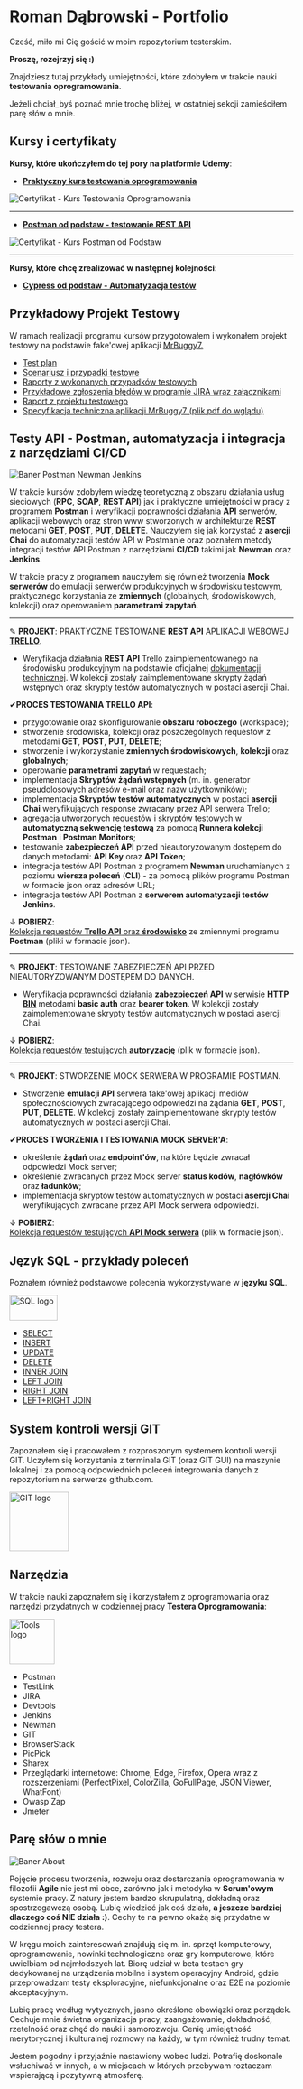 # Roman Dąbrowski - Portfolio
Cześć, miło mi Cię gościć w moim repozytorium testerskim.

<b>Proszę, rozejrzyj się :)</b>

Znajdziesz tutaj przykłady umiejętności, które zdobyłem w trakcie nauki <b>testowania oprogramowania</b>.

Jeżeli chciał_byś poznać mnie trochę bliżej, w ostatniej sekcji zamieściłem parę słów o mnie.

## Kursy i certyfikaty

<b>Kursy, które ukończyłem do tej pory na platformie Udemy</b>:

* <a href="https://www.udemy.com/course/praktyczny-kurs-testowania-oprogramowania/?kw=praktyczny+kurs+testowania&src=sac"><b>Praktyczny kurs testowania oprogramowania</b></a>

<img src="https://github.com/RomanDabrowski89/Resources/blob/0f9ade2bfed078ff73d2859c90eab205106e00d3/Certyfikat%20-%20Kurs%20Testowania%20Oprogramowania.png" alt="Certyfikat - Kurs Testowania Oprogramowania">
<hr>

* <a href="https://www.udemy.com/course/postman-od-podstaw-testowanie-rest-api/"><b>Postman od podstaw - testowanie REST API</b></a>

<img src="https://github.com/RomanDabrowski89/Resources/blob/main/Certyfikat%20-%20Kurs%20Postman%20od%20podstaw.png" alt="Certyfikat - Kurs Postman od Podstaw">
<hr>

<b>Kursy, które chcę zrealizować w następnej kolejności</b>:

* <a href="https://www.udemy.com/course/cypress-od-podstaw/"><b>Cypress od podstaw - Automatyzacja testów</b></a>

## Przykładowy Projekt Testowy
W ramach realizacji programu kursów przygotowałem i wykonałem projekt testowy na podstawie fake'owej aplikacji <a href="http://mrbuggy.pl">MrBuggy7.</a>
* <a href="https://github.com/RomanDabrowski89/Resources/blob/main/Projekt%20Testowy%20MrBuggy7/Test%20Plan%20-%20MrBuggy7.pdf">Test plan</a>
* <a href="https://github.com/RomanDabrowski89/Resources/blob/main/Projekt%20Testowy%20MrBuggy7/Scenariusz%20i%20przypadki%20testowe%20-%20Mr-Buggy-7.pdf">Scenariusz i przypadki testowe</a>
* <a href="https://github.com/RomanDabrowski89/Resources/tree/main/Projekt%20Testowy%20MrBuggy7/Wykonane%20przypadki%20testowe">Raporty z wykonanych przypadków testowych</a>
* <a href="https://github.com/RomanDabrowski89/Resources/tree/main/Projekt%20Testowy%20MrBuggy7/Zg%C5%82oszenia%20B%C5%82%C4%99d%C3%B3w%20w%20Jira">Przykładowe zgłoszenia błędów w programie JIRA wraz załącznikami</a>
* <a href="https://github.com/RomanDabrowski89/Resources/blob/main/Projekt%20Testowy%20MrBuggy7/Raport%20z%20Projektu%20Testowego%20-%20MrBuggy7.pdf">Raport z projektu testowego</a>
* <a href="https://github.com/RomanDabrowski89/Resources/blob/main/Projekt%20Testowy%20MrBuggy7/MrBuggy7-Specyfikacja-Techniczna-v1.pdf">Specyfikacja techniczna aplikacji MrBuggy7 (plik pdf do wglądu)</a>

## Testy API - Postman, automatyzacja i integracja z narzędziami CI/CD
<img src="https://github.com/RomanDabrowski89/Resources/blob/8b9ade79eaa7bdbd1db05070ca6cd9496dc8c3b5/Baner_Postman%2BNewman%2BJenkins.png" alt="Baner Postman Newman Jenkins">

W trakcie kursów zdobyłem wiedzę teoretyczną z obszaru działania usług sieciowych (<b>RPC</b>, <b>SOAP</b>, <b>REST API</b>) jak i praktyczne umiejętności w pracy z programem <b>Postman</b> i weryfikacji poprawności działania <b>API</b> serwerów, aplikacji webowych oraz stron www stworzonych w architekturze <b>REST</b> metodami <b>GET</b>, <b>POST</b>, <b>PUT</b>, <b>DELETE</b>. Nauczyłem się jak korzystać z <b>asercji Chai</b> do automatyzacji testów API w Postmanie oraz poznałem metody integracji testów API Postman z narzędziami <b>CI/CD</b> takimi jak <b>Newman</b> oraz <b>Jenkins</b>.

W trakcie pracy z programem nauczyłem się również tworzenia <b>Mock serwerów</b> do emulacji serwerów produkcyjnych w środowisku testowym, praktycznego korzystania ze <b>zmiennych</b> (globalnych, środowiskowych, kolekcji) oraz operowaniem <b>parametrami zapytań</b>.

<hr>

<p>&#9998; <b>PROJEKT</b>: PRAKTYCZNE TESTOWANIE <b>REST API</b> APLIKACJI WEBOWEJ <a href="https://trello.com/pl"><b>TRELLO</b></a>.
  
* Weryfikacja działania <b>REST API</b> Trello zaimplementowanego na środowisku produkcyjnym na podstawie oficjalnej <a href="https://developer.atlassian.com/cloud/trello/guides/rest-api/api-introduction/">dokumentacji technicznej</a>. W kolekcji zostały zaimplementowane skrypty żądań wstępnych oraz skrypty testów automatycznych w postaci asercji Chai.</p>

<p>&#10004;<b>PROCES TESTOWANIA TRELLO API</b>:</p>

* przygotowanie oraz skonfigurowanie <b>obszaru roboczego</b> (workspace);
* stworzenie środowiska, kolekcji oraz poszczególnych requestów z metodami <b>GET</b>, <b>POST</b>, <b>PUT</b>, <b>DELETE</b>;
* stworzenie i wykorzystanie <b>zmiennych środowiskowych</b>, <b>kolekcji</b> oraz <b>globalnych</b>;
* operowanie <b>parametrami zapytań</b> w requestach;
* implementacja <b>Skryptów żądań wstępnych</b> (m. in. generator pseudolosowych adresów e-mail oraz nazw użytkowników);
* implementacja <b>Skryptów testów automatycznych</b> w postaci <b>asercji Chai</b> weryfikujących response zwracany przez API serwera Trello;
* agregacja utworzonych requestów i skryptów testowych w <b>automatyczną sekwencję testową</b> za pomocą <b>Runnera kolekcji Postman</b> i <b>Postman Monitors</b>;
* testowanie <b>zabezpieczeń API</b> przed nieautoryzowanym dostępem do danych metodami: <b>API Key</b> oraz <b>API Token</b>;
* integracja testów API Postman z programem <b>Newman</b> uruchamianych z poziomu <b>wiersza poleceń</b> (<b>CLI</b>) - za pomocą plików programu Postman w formacie json oraz adresów URL;
* integracja testów API Postman z <b>serwerem automatyzacji testów Jenkins</b>.

<p>&#8595; <b>POBIERZ</b>:<br><a href="https://github.com/RomanDabrowski89/Resources/tree/main/Postman%20-%20testowanie%20API/Trello%20REST%20API%20Tests">Kolekcja requestów <b>Trello API</b> oraz <b>środowisko</b></a> ze zmiennymi programu <b>Postman</b> (pliki w formacie json).</p>

<hr>

<p>&#9998; <b>PROJEKT</b>: TESTOWANIE ZABEZPIECZEŃ API PRZED NIEAUTORYZOWANYM DOSTĘPEM DO DANYCH.

* Weryfikacja poprawności działania <b>zabezpieczeń API</b> w serwisie <a href="https://httpbin.org"><b>HTTP BIN</b></a> metodami <b>basic auth</b> oraz <b>bearer token</b>. W kolekcji zostały zaimplementowane skrypty testów automatycznych w postaci asercji Chai.

<p>&#8595; <b>POBIERZ</b>:<br><a href="https://github.com/RomanDabrowski89/Resources/blob/main/Postman%20-%20testowanie%20API/HTTP_BIN-Auth_verification.json">Kolekcja requestów testujących <b>autoryzację</b></a> (plik w formacie json).</p>

<hr>

<p>&#9998; <b>PROJEKT</b>: STWORZENIE MOCK SERWERA W PROGRAMIE POSTMAN.
  
* Stworzenie <b>emulacji API</b> serwera fake'owej aplikacji mediów społecznościowych zwracającego odpowiedzi na żądania <b>GET</b>, <b>POST</b>, <b>PUT</b>, <b>DELETE</b>. W kolekcji zostały zaimplementowane skrypty testów automatycznych w postaci asercji Chai.

<p>&#10004;<b>PROCES TWORZENIA I TESTOWANIA MOCK SERVER'A</b>:</p>

* określenie <b>żądań</b> oraz <b>endpoint'ów</b>, na które będzie zwracał odpowiedzi Mock server;
* określenie zwracanych przez Mock server <b>status kodów</b>, <b>nagłówków</b> oraz <b>ładunków</b>;
* implementacja skryptów testów automatycznych w postaci <b>asercji Chai</b> weryfikujących zwracane przez API Mock serwera odpowiedzi.

<p>&#8595; <b>POBIERZ</b>:<br><a href="https://github.com/RomanDabrowski89/Resources/blob/main/Postman%20-%20testowanie%20API/Mock_server-Dummy_app.json">Kolekcja requestów testujących <b>API Mock serwera</b></a> (plik w formacie json).</p>

## Język SQL - przykłady poleceń

Poznałem również podstawowe polecenia wykorzystywane w <b>języku SQL</b>.

<img src="https://github.com/RomanDabrowski89/Resources/blob/cb5168f9f624191e156997a8c51c8c2d6e76828c/SQL%20logo.png" width="85" height="45" alt="SQL logo">

* <a href="https://github.com/RomanDabrowski89/Resources/tree/main/SQL/SELECT">SELECT</a>
* <a href="https://github.com/RomanDabrowski89/Resources/tree/main/SQL/INSERT">INSERT</a>
* <a href="https://github.com/RomanDabrowski89/Resources/tree/main/SQL/UPDATE">UPDATE</a>
* <a href="https://github.com/RomanDabrowski89/Resources/tree/main/SQL/DELETE">DELETE</a>
* <a href="https://github.com/RomanDabrowski89/Resources/tree/main/SQL/INNER%20JOIN">INNER JOIN</a>
* <a href="https://github.com/RomanDabrowski89/Resources/blob/main/SQL/SQL%20-%20polecenie%20LEFT%20JOIN%20-%201.png">LEFT JOIN</a>
* <a href="https://github.com/RomanDabrowski89/Resources/blob/main/SQL/SQL%20-%20polecenie%20RIGHT%20JOIN%20-%201.png">RIGHT JOIN</a>
* <a href="https://github.com/RomanDabrowski89/Resources/blob/main/SQL/SQL%20-%20polecenie%20LEFT%2BRIGHT%20JOIN%20-%201.png">LEFT+RIGHT JOIN</a>

## System kontroli wersji GIT

Zapoznałem się i pracowałem z rozproszonym systemem kontroli wersji GIT. Uczyłem się korzystania z terminala GIT (oraz GIT GUI) na maszynie lokalnej i za pomocą odpowiednich poleceń integrowania danych z repozytorium na serwerze github.com.

<img src="https://github.com/RomanDabrowski89/Resources/blob/4ed9ce972512276cf6239b962a5f0dbadb3e5840/GIT%20logo.png" width="105" height="105" alt="GIT logo">

## Narzędzia
W trakcie nauki zapoznałem się i korzystałem z oprogramowania oraz narzędzi przydatnych w codziennej pracy <b>Testera Oprogramowania</b>:

<img src="https://github.com/RomanDabrowski89/Resources/blob/a2870ddefcb02626343642f1fa6322d7b6863cbc/Tools%20logo.png" width="80" height="80" alt="Tools logo">

* Postman
* TestLink
* JIRA
* Devtools
* Jenkins
* Newman
* GIT
* BrowserStack
* PicPick
* Sharex
* Przeglądarki internetowe: Chrome, Edge, Firefox, Opera wraz z rozszerzeniami (PerfectPixel, ColorZilla, GoFullPage, JSON Viewer, WhatFont)
* Owasp Zap
* Jmeter
## Parę słów o mnie
<img src="https://github.com/RomanDabrowski89/Resources/blob/7fccdf36dc81655cb50c9bd8f7a411a20896b1ce/Baner%20About.png" alt="Baner About">

Pojęcie procesu tworzenia, rozwoju oraz dostarczania oprogramowania w filozofii <b>Agile</b> nie jest mi obce, zarówno jak i metodyka w <b>Scrum'owym</b> systemie pracy.
Z natury jestem bardzo skrupulatną, dokładną oraz spostrzegawczą osobą. Lubię wiedzieć jak coś działa, <b>a jeszcze bardziej dlaczego coś NIE działa :)</b>. Cechy te na pewno okażą się przydatne w codziennej pracy testera.

W kręgu moich zainteresowań znajdują się m. in. sprzęt komputerowy, oprogramowanie, nowinki technologiczne oraz gry komputerowe, które uwielbiam od najmłodszych lat. Biorę udział w beta testach gry dedykowanej na urządzenia mobilne i system operacyjny Android, gdzie przeprowadzam testy eksploracyjne, niefunkcjonalne oraz E2E na poziomie akceptacyjnym.

Lubię pracę według wytycznych, jasno określone obowiązki oraz porządek. Cechuje mnie świetna organizacja pracy, zaangażowanie, dokładność, rzetelność oraz chęć do nauki i samorozwoju. Cenię umiejętność merytorycznej i kulturalnej rozmowy na każdy, w tym również trudny temat.

Jestem pogodny i przyjaźnie nastawiony wobec ludzi. Potrafię doskonale wsłuchiwać w innych, a w miejscach w których przebywam roztaczam wspierającą i pozytywną atmosferę.
